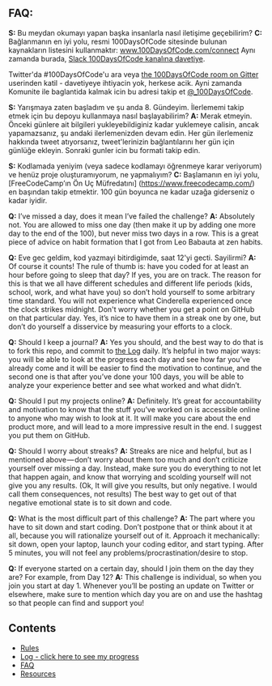 ## FAQ:

**S:** Bu meydan okumayı yapan başka insanlarla nasıl iletişime geçebilirim?
**C:** Bağlanmanın en iyi yolu, resmi 100DaysOfCode sitesinde bulunan kaynakların listesini kullanmaktır:
www.100DaysOfCode.com/connect
Aynı zamanda burada, [Slack 100DaysOfCode kanalına davetiye](https://www.100daysofcode.com/slack).

Twitter'da #100DaysOfCode'u ara veya [the 100DaysOfCode room on Gitter](https://gitter.im/Kallaway/100DaysOfCode) userinden katil - davetiyeye ihtiyacin yok, herkese acik. Ayni zamanda Komunite ile baglantida kalmak icin bu adresi takip et [@\_100DaysOfCode](https://twitter.com/_100DaysOfCode).

**S:** Yarışmaya zaten başladım ve şu anda 8. Gündeyim. İlerlememi takip etmek için bu depoyu kullanmaya nasıl başlayabilirim?
**A:** Merak etmeyin. Önceki günlere ait bilgileri yukleyebildiginiz kadar yuklemeye calisin, ancak yapamazsanız, şu andaki ilerlemenizden devam edin. Her gün ilerlemeniz hakkında tweet atıyorsanız, tweet'lerinizin bağlantılarını her gün için günlüğe ekleyin. Sonraki gunler icin bu formati takip edin.

**S:** Kodlamada yeniyim (veya sadece kodlamayı öğrenmeye karar veriyorum) ve henüz proje oluşturamıyorum, ne yapmalıyım?
**C:** Başlamanın en iyi yolu, [FreeCodeCamp’ın Ön Uç Müfredatını] (https://www.freecodecamp.com/) en başından takip etmektir. 100 gün boyunca ne kadar uzağa giderseniz o kadar iyidir.

**Q:** I’ve missed a day, does it mean I’ve failed the challenge?
**A:** Absolutely not. You are allowed to miss one day (then make it up by adding one more day to the end of the 100), but never miss two days in a row. This is a great piece of advice on habit formation that I got from Leo Babauta at zen habits.

**Q:** Eve gec geldim, kod yazmayi bitirdigimde, saat 12'yi gecti. Sayilirmi?
**A:** Of course it counts! The rule of thumb is: have you coded for at least an hour before going to sleep that day? If yes, you are on track.
The reason for this is that we all have different schedules and different life periods (kids, school, work, and what have you) so don’t hold yourself to some arbitrary time standard. You will not experience what Cinderella experienced once the clock strikes midnight.
Don't worry whether you get a point on GitHub on that particular day. Yes, it’s nice to have them in a streak one by one, but don’t do yourself a disservice by measuring your efforts to a clock.

**Q:** Should I keep a journal?
**A:** Yes you should, and the best way to do that is to fork this repo, and commit to [the Log](log.md) daily. It’s helpful in two major ways: you will be able to look at the progress each day and see how far you’ve already come and it will be easier to find the motivation to continue, and the second one is that after you’ve done your 100 days, you will be able to analyze your experience better and see what worked and what didn’t.

**Q:** Should I put my projects online?
**A:** Definitely. It’s great for accountability and motivation to know that the stuff you’ve worked on is accessible online to anyone who may wish to look at it. It will make you care about the end product more, and will lead to a more impressive result in the end. I suggest you put them on GitHub.

**Q:** Should I worry about streaks?
**A:** Streaks are nice and helpful, but as I mentioned above — don’t worry about them too much and don’t criticize yourself over missing a day. Instead, make sure you do everything to not let that happen again, and know that worrying and scolding yourself will not give you any results. (Ok, It will give you results, but only negative. I would call them consequences, not results) The best way to get out of that negative emotional state is to sit down and code.

**Q:** What is the most difficult part of this challenge?
**A:** The part where you have to sit down and start coding. Don’t postpone that or think about it at all, because you will rationalize yourself out of it. Approach it mechanically: sit down, open your laptop, launch your coding editor, and start typing. After 5 minutes, you will not feel any problems/procrastination/desire to stop.

**Q:** If everyone started on a certain day, should I join them on the day they are? For example, from Day 12?
**A:** This challenge is individual, so when you join you start at day 1. Whenever you’ll be posting an update on Twitter or elsewhere, make sure to mention which day you are on and use the hashtag so that people can find and support you!

## Contents

- [Rules](rules.md)
- [Log - click here to see my progress](log.md)
- [FAQ](FAQ.md)
- [Resources](resources.md)
